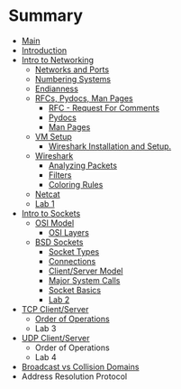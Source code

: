 # Summary

* [Main](README.md)
* [Introduction](chapter1.md)
* [Intro to Networking](intro-to-sockets.md)
  * [Networks and Ports](intro-to-sockets/sockets.md)
  * [Numbering Systems](intro-to-sockets/numbering-systems.md)
  * [Endianness](intro-to-sockets/endianness.md)
  * [RFCs, Pydocs, Man Pages](intro-to-sockets/rfcs-pydocs-man-pages.md)
    * [RFC - Request For Comments](intro-to-sockets/rfcs-pydocs-man-pages/rfc-request-for-comments.md)
    * [Pydocs](intro-to-sockets/rfcs-pydocs-man-pages/pydocs.md)
    * [Man Pages](intro-to-sockets/rfcs-pydocs-man-pages/man-pages.md)
  * [VM Setup](intro-to-sockets/vm-setup.md)
    * [Wireshark Installation and Setup.](intro-to-sockets/vm-setup/wireshark-installation-and-setup.md)
  * [Wireshark](intro-to-sockets/wireshark.md)
    * [Analyzing Packets](intro-to-sockets/wireshark/analyzing-packets.md)
    * [Filters](intro-to-sockets/wireshark/filters.md)
    * [Coloring Rules](intro-to-sockets/wireshark/coloring-rules.md)
  * [Netcat](intro-to-sockets/netcat.md)
  * [Lab 1](intro-to-sockets/netcat/lab-1.md)
* [Intro to Sockets](bsd-sockets.md)
  * [OSI Model](intro-to-sockets/osi-model.md)
    * [OSI Layers](intro-to-sockets/osi-model/layer-1-physical.md)
  * [BSD Sockets](intro-to-sockets/bsd-sockets.md)
    * [Socket Types](intro-to-sockets/bsd-sockets/socket-types.md)
    * [Connections](intro-to-sockets/bsd-sockets/connections.md)
    * [Client/Server Model](intro-to-sockets/bsd-sockets/clientserver-model.md)
    * [Major System Calls](intro-to-sockets/bsd-sockets/major-system-calls.md)
    * [Socket Basics](intro-to-sockets/bsd-sockets/socket-basics.md)
    * [Lab 2](intro-to-sockets/bsd-sockets/lab-2.md)
* [TCP Client/Server](tcp-clientserver.md)
  * [Order of Operations](tcp-clientserver/order-of-operations.md)
  * Lab 3
* [UDP Client/Server](udp-clientserver.md)
  * Order of Operations
  * Lab 4
* [Broadcast vs Collision Domains](intro-to-sockets/broadcast-vs-collision-domains.md)
* Address Resolution Protocol

